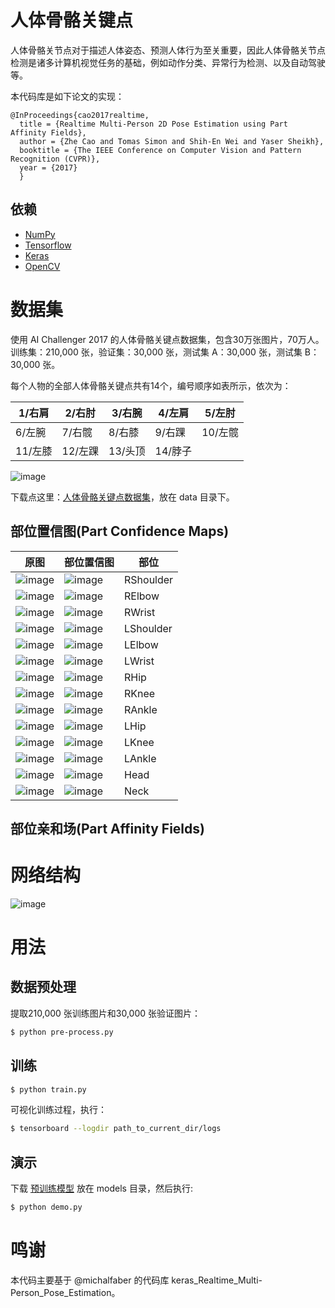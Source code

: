 # 人体骨骼关键点

人体骨骼关节点对于描述人体姿态、预测人体行为至关重要，因此人体骨骼关节点检测是诸多计算机视觉任务的基础，例如动作分类、异常行为检测、以及自动驾驶等。

本代码库是如下论文的实现：

    @InProceedings{cao2017realtime,
      title = {Realtime Multi-Person 2D Pose Estimation using Part Affinity Fields},
      author = {Zhe Cao and Tomas Simon and Shih-En Wei and Yaser Sheikh},
      booktitle = {The IEEE Conference on Computer Vision and Pattern Recognition (CVPR)},
      year = {2017}
      }

## 依赖
- [NumPy](http://docs.scipy.org/doc/numpy-1.10.1/user/install.html)
- [Tensorflow](https://www.tensorflow.org/versions/r0.8/get_started/os_setup.html)
- [Keras](https://keras.io/#installation)
- [OpenCV](https://opencv-python-tutroals.readthedocs.io/en/latest/)


# 数据集

使用 AI Challenger 2017 的人体骨骼关键点数据集，包含30万张图片，70万人。训练集：210,000 张，验证集：30,000 张，测试集 A：30,000 张，测试集 B：30,000 张。

每个人物的全部人体骨骼关键点共有14个，编号顺序如表所示，依次为：

|1/右肩|2/右肘|3/右腕|4/左肩|5/左肘|
|---|---|---|---|---|
|6/左腕|7/右髋|8/右膝|9/右踝|10/左髋|
|11/左膝|12/左踝|	13/头顶|14/脖子|

 ![image](https://github.com/foamliu/Keypoints/raw/master/images/keypoint-example.png)

下载点这里：[人体骨骼关键点数据集](https://challenger.ai/datasets/keypoint)，放在 data 目录下。

## 部位置信图(Part Confidence Maps)

原图 | 部位置信图 | 部位 |
|---|---|---|
|![image](https://github.com/foamliu/Keypoints/raw/master/images/datav_image_0.png)  | ![image](https://github.com/foamliu/Keypoints/raw/master/images/datav_heatmap_0.png) | RShoulder |
|![image](https://github.com/foamliu/Keypoints/raw/master/images/datav_image_1.png)  | ![image](https://github.com/foamliu/Keypoints/raw/master/images/datav_heatmap_1.png) | RElbow |
|![image](https://github.com/foamliu/Keypoints/raw/master/images/datav_image_2.png)  | ![image](https://github.com/foamliu/Keypoints/raw/master/images/datav_heatmap_2.png) | RWrist |
|![image](https://github.com/foamliu/Keypoints/raw/master/images/datav_image_3.png)  | ![image](https://github.com/foamliu/Keypoints/raw/master/images/datav_heatmap_3.png) | LShoulder |
|![image](https://github.com/foamliu/Keypoints/raw/master/images/datav_image_4.png)  | ![image](https://github.com/foamliu/Keypoints/raw/master/images/datav_heatmap_4.png) | LElbow |
|![image](https://github.com/foamliu/Keypoints/raw/master/images/datav_image_5.png)  | ![image](https://github.com/foamliu/Keypoints/raw/master/images/datav_heatmap_5.png) | LWrist |
|![image](https://github.com/foamliu/Keypoints/raw/master/images/datav_image_6.png)  | ![image](https://github.com/foamliu/Keypoints/raw/master/images/datav_heatmap_6.png) | RHip |
|![image](https://github.com/foamliu/Keypoints/raw/master/images/datav_image_7.png)  | ![image](https://github.com/foamliu/Keypoints/raw/master/images/datav_heatmap_7.png) | RKnee |
|![image](https://github.com/foamliu/Keypoints/raw/master/images/datav_image_8.png)  | ![image](https://github.com/foamliu/Keypoints/raw/master/images/datav_heatmap_8.png) | RAnkle |
|![image](https://github.com/foamliu/Keypoints/raw/master/images/datav_image_9.png)  | ![image](https://github.com/foamliu/Keypoints/raw/master/images/datav_heatmap_9.png) | LHip |
|![image](https://github.com/foamliu/Keypoints/raw/master/images/datav_image_10.png)  | ![image](https://github.com/foamliu/Keypoints/raw/master/images/datav_heatmap_10.png) | LKnee |
|![image](https://github.com/foamliu/Keypoints/raw/master/images/datav_image_11.png)  | ![image](https://github.com/foamliu/Keypoints/raw/master/images/datav_heatmap_11.png) | LAnkle |
|![image](https://github.com/foamliu/Keypoints/raw/master/images/datav_image_12.png)  | ![image](https://github.com/foamliu/Keypoints/raw/master/images/datav_heatmap_12.png) | Head |
|![image](https://github.com/foamliu/Keypoints/raw/master/images/datav_image_13.png)  | ![image](https://github.com/foamliu/Keypoints/raw/master/images/datav_heatmap_13.png) | Neck |

## 部位亲和场(Part Affinity Fields)


# 网络结构

 ![image](https://github.com/foamliu/Keypoints/raw/master/images/two-branch_multi-stage_CNN.png)

# 用法

## 数据预处理
提取210,000 张训练图片和30,000 张验证图片：
```bash
$ python pre-process.py
```

## 训练
```bash
$ python train.py
```

可视化训练过程，执行：
```bash
$ tensorboard --logdir path_to_current_dir/logs
```

## 演示
下载 [预训练模型](https://github.com/foamliu/Keypoints/releases/download/v1.0/model.85-0.7657.hdf5) 放在 models 目录，然后执行:

```bash
$ python demo.py
```

# 鸣谢
本代码主要基于 @michalfaber 的代码库 keras_Realtime_Multi-Person_Pose_Estimation。
